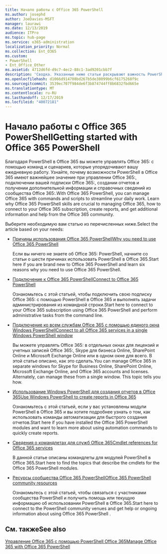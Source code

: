 ```yaml
---
title: Начало работы с Office 365 PowerShell
ms.author: josephd
author: JoeDavies-MSFT
manager: laurawi
ms.date: 12/13/2019
audience: ITPro
ms.topic: hub-page
ms.service: o365-administration
localization_priority: Normal
ms.collection: Ent_O365
ms.custom:
- PowerShell
- Ent_Office_Other
ms.assetid: 4712d6fd-d9c7-4ec2-88c1-3ad9201cbb7f
description: 'Сводка. Указанные ниже статьи раскрывают важность PowerShell в Office 365 и объясняют, как подключиться к клиенту Office 365: и где получить поддержку.'
ms.openlocfilehash: d1066d914708bd267b5de38099b6cf6175268f9c
ms.sourcegitcommit: 3539ec707f984de6f3b874744ff8b6832fbd665e
ms.translationtype: MT
ms.contentlocale: ru-RU
ms.lasthandoff: 12/17/2019
ms.locfileid: "40072181"
---
```

# <a name="getting-started-with-office-365-powershell"></a><span data-ttu-id="6fdce-103">Начало работы с Office 365 PowerShell</span><span class="sxs-lookup"><span data-stu-id="6fdce-103">Getting started with Office 365 PowerShell</span></span>

<span data-ttu-id="6fdce-p101">Благодаря PowerShell в Office 365 вы можете управлять Office 365: с помощью команд и сценариев, которые упорядочивают вашу ежедневную работу. Узнайте, почему возможности PowerShell в Office 365 имеют важнейшее значение при управлении Office 365:, подключении вашей подписки Office 365:, создании отчетов и получении дополнительной информации и справочных сведений из сообщества Office 365:.</span><span class="sxs-lookup"><span data-stu-id="6fdce-p101">With Office 365 PowerShell, you can manage Office 365 with commands and scripts to streamline your daily work. Learn why Office 365 PowerShell skills are crucial to managing Office 365, how to connect to your Office 365 subscription, create reports, and get additional information and help from the Office 365 community.</span></span>
  
<span data-ttu-id="6fdce-106">Выберите необходимую вам статью из перечисленных ниже.</span><span class="sxs-lookup"><span data-stu-id="6fdce-106">Select the article based on your needs:</span></span>
  
- [<span data-ttu-id="6fdce-107">Причины использования Office 365 PowerShell</span><span class="sxs-lookup"><span data-stu-id="6fdce-107">Why you need to use Office 365 PowerShell</span></span>](why-you-need-to-use-office-365-powershell.md)
    
    <span data-ttu-id="6fdce-108">Если вы ничего не знаете об Office 365: PowerShell, начните со статьи о шести причинах использовать PowerShell в Office 365.</span><span class="sxs-lookup"><span data-stu-id="6fdce-108">Start here if you are brand new to Office 365 PowerShell and learn six reasons why you need to use Office 365 PowerShell.</span></span> 
    
- [<span data-ttu-id="6fdce-109">Подключение к Office 365 PowerShell</span><span class="sxs-lookup"><span data-stu-id="6fdce-109">Connect to Office 365 PowerShell</span></span>](connect-to-office-365-powershell.md)
    
    <span data-ttu-id="6fdce-110">Ознакомьтесь с этой статьей, чтобы подключить свою подписку Office 365: с помощью PowerShell в Office 365 и выполнять задачи администрирования из командной строки.</span><span class="sxs-lookup"><span data-stu-id="6fdce-110">Start here to connect to your Office 365 subscription using Office 365 PowerShell and perform administrative tasks from the command line.</span></span>
    
- [<span data-ttu-id="6fdce-111">Подключение ко всем службам Office 365 с помощью единого окна Windows PowerShell</span><span class="sxs-lookup"><span data-stu-id="6fdce-111">Connect to all Office 365 services in a single Windows PowerShell window</span></span>](connect-to-all-office-365-services-in-a-single-windows-powershell-window.md)
    
    <span data-ttu-id="6fdce-p102">Вы можете управлять Office 365: в отдельных окнах для лицензий и учетных записей Office 365:, Skype для бизнеса Online, SharePoint Online и Microsoft Exchange Online или в одном окне для всего. В этой статье описано, как это сделать.</span><span class="sxs-lookup"><span data-stu-id="6fdce-p102">You can manage Office 365 in separate windows for Skype for Business Online, SharePoint Online, Microsoft Exchange Online, and Office 365 accounts and licenses. Alternately, can manage these from a single window. This topic tells you how.</span></span>
    
- [<span data-ttu-id="6fdce-115">Использование Windows PowerShell для создания отчетов в Office 365</span><span class="sxs-lookup"><span data-stu-id="6fdce-115">Use Windows PowerShell to create reports in Office 365</span></span>](use-windows-powershell-to-create-reports-in-office-365.md)
    
    <span data-ttu-id="6fdce-116">Ознакомьтесь с этой статьей, если у вас установлены модули PowerShell в Office 365 и вы хотите подробнее узнать о том, как использовать команды автоматизации для быстрого создания отчетов.</span><span class="sxs-lookup"><span data-stu-id="6fdce-116">Start here if you have installed the Office 365 PowerShell modules and want to learn more about using automation commands to quickly create reports.</span></span> 
    
- [<span data-ttu-id="6fdce-117">Сведения о командлетах для служб Office 365</span><span class="sxs-lookup"><span data-stu-id="6fdce-117">Cmdlet references for Office 365 services</span></span>](cmdlet-references-for-office-365-services.md)
    
    <span data-ttu-id="6fdce-118">В данной статье описаны командлеты для модулей PowerShell в Office 365.</span><span class="sxs-lookup"><span data-stu-id="6fdce-118">Start here to find the topics that describe the cmdlets for the Office 365 PowerShell modules.</span></span>
    
- [<span data-ttu-id="6fdce-119">Ресурсы сообщества Office 365 PowerShell</span><span class="sxs-lookup"><span data-stu-id="6fdce-119">Office 365 PowerShell community resources</span></span>](office-365-powershell-community-resources.md)
    
    <span data-ttu-id="6fdce-120">Ознакомьтесь с этой статьей, чтобы связаться с участниками сообщества PowerShell и получить помощь или текущую информацию об использовании PowerShell в Office 365.</span><span class="sxs-lookup"><span data-stu-id="6fdce-120">Start here to connect to the PowerShell community venues and get help or ongoing information about using Office 365 PowerShell .</span></span>
    
## <a name="see-also"></a><span data-ttu-id="6fdce-121">См. также</span><span class="sxs-lookup"><span data-stu-id="6fdce-121">See also</span></span>

[<span data-ttu-id="6fdce-122">Управление Office 365 с помощью PowerShell Office 365</span><span class="sxs-lookup"><span data-stu-id="6fdce-122">Manage Office 365 with Office 365 PowerShell</span></span>](manage-office-365-with-office-365-powershell.md)

